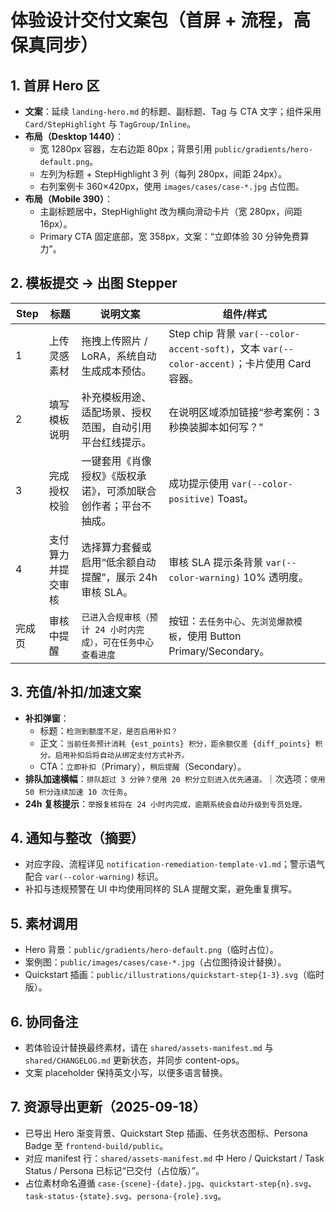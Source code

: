 ﻿# 体验设计交付文案包（首屏 + 流程，高保真同步）

## 1. 首屏 Hero 区
- **文案**：延续 `landing-hero.md` 的标题、副标题、Tag 与 CTA 文字；组件采用 `Card/StepHighlight` 与 `TagGroup/Inline`。
- **布局（Desktop 1440）**：
  - 宽 1280px 容器，左右边距 80px；背景引用 `public/gradients/hero-default.png`。
  - 左列为标题 + StepHighlight 3 列（每列 280px，间距 24px）。
  - 右列案例卡 360×420px，使用 `images/cases/case-*.jpg` 占位图。
- **布局（Mobile 390）**：
  - 主副标题居中，StepHighlight 改为横向滑动卡片（宽 280px，间距 16px）。
  - Primary CTA 固定底部，宽 358px，文案：“立即体验 30 分钟免费算力”。

## 2. 模板提交 → 出图 Stepper
| Step | 标题 | 说明文案 | 组件/样式 |
| ---- | ---- | -------- | -------- |
| 1 | 上传灵感素材 | 拖拽上传照片 / LoRA，系统自动生成成本预估。 | Step chip 背景 `var(--color-accent-soft)`，文本 `var(--color-accent)`；卡片使用 Card 容器。 |
| 2 | 填写模板说明 | 补充模板用途、适配场景、授权范围，自动引用平台红线提示。 | 在说明区域添加链接“参考案例：3 秒换装脚本如何写？” |
| 3 | 完成授权校验 | 一键套用《肖像授权》《版权承诺》，可添加联合创作者；平台不抽成。 | 成功提示使用 `var(--color-positive)` Toast。 |
| 4 | 支付算力并提交审核 | 选择算力套餐或启用“低余额自动提醒”，展示 24h 审核 SLA。 | 审核 SLA 提示条背景 `var(--color-warning)` 10% 透明度。 |
| 完成页 | 审核中提醒 | `已进入合规审核（预计 24 小时内完成），可在任务中心查看进度` | 按钮：`去任务中心`、`先浏览爆款模板`，使用 Button Primary/Secondary。 |

## 3. 充值/补扣/加速文案
- **补扣弹窗**：
  - 标题：`检测到额度不足，是否启用补扣？`
  - 正文：`当前任务预计消耗 {est_points} 积分，距余额仅差 {diff_points} 积分。启用补扣后将自动从绑定支付方式补齐。`
  - CTA：`立即补扣`（Primary），`稍后提醒`（Secondary）。
- **排队加速横幅**：`排队超过 3 分钟？使用 20 积分立刻进入优先通道。`｜次选项：`使用 50 积分连续加速 10 次任务`。
- **24h 复核提示**：`举报复核将在 24 小时内完成，逾期系统会自动升级到专员处理。`

## 4. 通知与整改（摘要）
- 对应字段、流程详见 `notification-remediation-template-v1.md`；警示语气配合 `var(--color-warning)` 标识。
- 补扣与违规预警在 UI 中均使用同样的 SLA 提醒文案，避免重复撰写。

## 5. 素材调用
- Hero 背景：`public/gradients/hero-default.png`（临时占位）。
- 案例图：`public/images/cases/case-*.jpg`（占位图待设计替换）。
- Quickstart 插画：`public/illustrations/quickstart-step{1-3}.svg`（临时版）。

## 6. 协同备注
- 若体验设计替换最终素材，请在 `shared/assets-manifest.md` 与 `shared/CHANGELOG.md` 更新状态，并同步 content-ops。
- 文案 placeholder 保持英文小写，以便多语言替换。
## 7. 资源导出更新（2025-09-18）
- 已导出 Hero 渐变背景、Quickstart Step 插画、任务状态图标、Persona Badge 至 `frontend-build/public`。
- 对应 manifest 行：`shared/assets-manifest.md` 中 Hero / Quickstart / Task Status / Persona 已标记“已交付（占位版）”。
- 占位素材命名遵循 `case-{scene}-{date}.jpg`、`quickstart-step{n}.svg`、`task-status-{state}.svg`、`persona-{role}.svg`。
